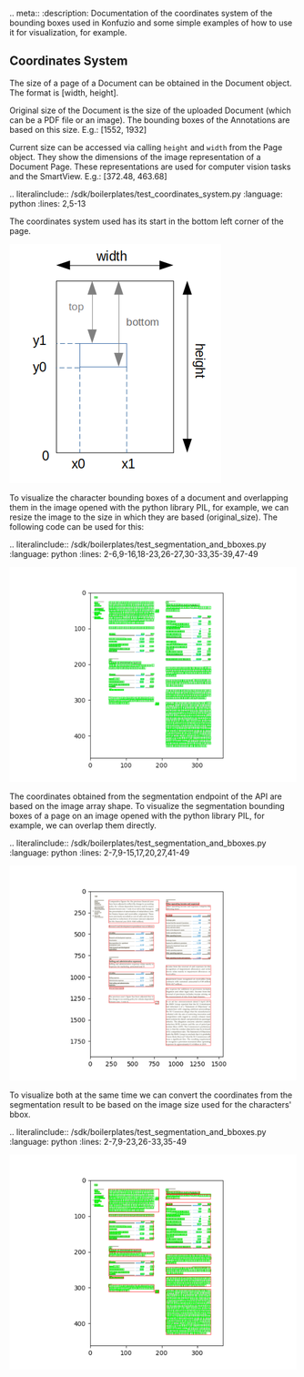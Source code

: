 .. meta::
   :description: Documentation of the coordinates system of the bounding boxes used in Konfuzio and some simple 
examples of how to use it for visualization, for example.

## Coordinates System

The size of a page of a Document can be obtained in the Document object.
The format is [width, height].

Original size of the Document is the size of the uploaded Document (which can be a PDF file or an image). The bounding 
boxes of the Annotations are based on this size.
   E.g.: [1552, 1932]
   

Current size can be accessed via calling `height` and `width` from the Page object. They show the dimensions of the 
image representation of a Document Page. These representations are used for computer vision tasks and the SmartView.
   E.g.: [372.48, 463.68]

.. literalinclude:: /sdk/boilerplates/test_coordinates_system.py
   :language: python
   :lines: 2,5-13

The coordinates system used has its start in the bottom left corner of the page.

![coordinates_system](../_static/img/coordinates_schema.png)


To visualize the character bounding boxes of a document and overlapping them in the image opened with the python
library PIL, for example, we can resize the image to the size in which they are based (original_size).
The following code can be used for this:

.. literalinclude:: /sdk/boilerplates/test_segmentation_and_bboxes.py
   :language: python
   :lines: 2-6,9-16,18-23,26-27,30-33,35-39,47-49

![characters_bboxes](../_static/img/bboxes_characters.png)

The coordinates obtained from the segmentation endpoint of the API are based on the image array shape.
To visualize the segmentation bounding boxes of a page on an image opened with the python library PIL, for example,
we can overlap them directly.

.. literalinclude:: /sdk/boilerplates/test_segmentation_and_bboxes.py
   :language: python
   :lines: 2-7,9-15,17,20,27,41-49

![segmentation_bboxes](../_static/img/bboxes_segmentation.png)

To visualize both at the same time we can convert the coordinates from the segmentation result to be based on the image
size used for the characters' bbox.

.. literalinclude:: /sdk/boilerplates/test_segmentation_and_bboxes.py
   :language: python
   :lines: 2-7,9-23,26-33,35-49

![characters_and_segmentation_bboxes](../_static/img/bboxes_overlap.png)
